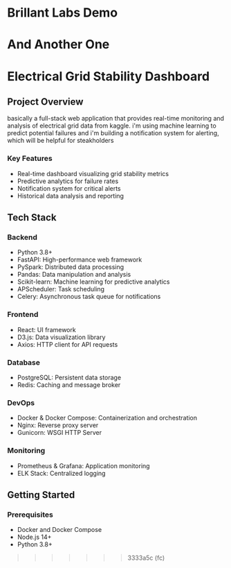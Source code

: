 
# Brillant Labs Demo  

# And Another One


# Electrical Grid Stability Dashboard

## Project Overview

basically a full-stack web application that provides real-time monitoring and analysis of electrical grid data from kaggle. i'm using machine learning to predict potential failures and i'm building  a notification system for alerting, which will be helpful for steakholders 
### Key Features

- Real-time dashboard visualizing grid stability metrics
- Predictive analytics for failure rates
- Notification system for critical alerts
- Historical data analysis and reporting

## Tech Stack

### Backend
- Python 3.8+
- FastAPI: High-performance web framework
- PySpark: Distributed data processing
- Pandas: Data manipulation and analysis
- Scikit-learn: Machine learning for predictive analytics
- APScheduler: Task scheduling
- Celery: Asynchronous task queue for notifications

### Frontend
- React: UI framework
- D3.js: Data visualization library
- Axios: HTTP client for API requests

### Database
- PostgreSQL: Persistent data storage
- Redis: Caching and message broker

### DevOps
- Docker & Docker Compose: Containerization and orchestration
- Nginx: Reverse proxy server
- Gunicorn: WSGI HTTP Server

### Monitoring
- Prometheus & Grafana: Application monitoring
- ELK Stack: Centralized logging

## Getting Started

### Prerequisites
- Docker and Docker Compose
- Node.js 14+
- Python 3.8+

>>>>>>> 3333a5c (fc)
